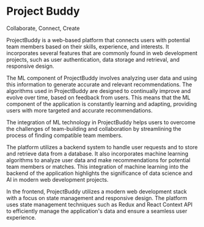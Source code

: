# Project Buddy

Collaborate, Connect, Create


ProjectBuddy is a web-based platform that connects users with potential team members based on their skills, experience, and interests. It incorporates several features that are commonly found in web development projects, such as user authentication, data storage and retrieval, and responsive design.


The ML component of ProjectBuddy involves analyzing user data and using this information to generate accurate and relevant recommendations. The algorithms used in ProjectBuddy are designed to continually improve and evolve over time, based on feedback from users. This means that the ML component of the application is constantly learning and adapting, providing users with more targeted and accurate recommendations.

The integration of ML technology in ProjectBuddy helps users to overcome the challenges of team-building and collaboration by streamlining the process of finding compatible team members.

The platform utilizes a backend system to handle user requests and to store and retrieve data from a database. It also incorporates machine learning algorithms to analyze user data and make recommendations for potential team members or matches. This integration of machine learning into the backend of the application highlights the significance of data science and AI in modern web development projects.

In the frontend, ProjectBuddy utilizes a modern web development stack with a focus on state management and responsive design. The platform uses state management techniques such as Redux and React Context API to efficiently manage the application's data and ensure a seamless user experience.
